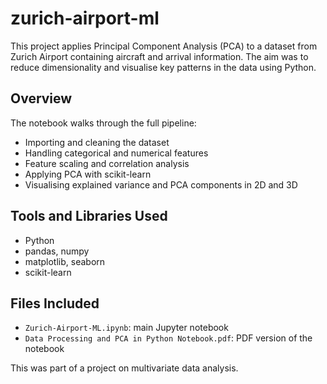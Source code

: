 # zurich-airport-ml

This project applies Principal Component Analysis (PCA) to a dataset from Zurich Airport containing aircraft and arrival information. The aim was to reduce dimensionality and visualise key patterns in the data using Python.

## Overview

The notebook walks through the full pipeline:
- Importing and cleaning the dataset
- Handling categorical and numerical features
- Feature scaling and correlation analysis
- Applying PCA with scikit-learn
- Visualising explained variance and PCA components in 2D and 3D

## Tools and Libraries Used
- Python
- pandas, numpy
- matplotlib, seaborn
- scikit-learn

## Files Included
- `Zurich-Airport-ML.ipynb`: main Jupyter notebook
- `Data Processing and PCA in Python Notebook.pdf`: PDF version of the notebook

This was part of a project on multivariate data analysis.
